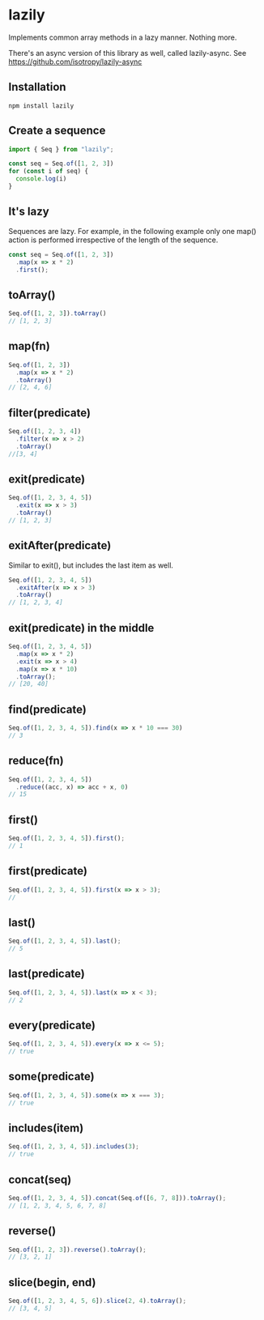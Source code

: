 # lazily

Implements common array methods in a lazy manner. Nothing more.

There's an async version of this library as well, called lazily-async.
See https://github.com/isotropy/lazily-async

## Installation
```
npm install lazily
```

## Create a sequence
```javascript
import { Seq } from "lazily";

const seq = Seq.of([1, 2, 3])
for (const i of seq) {
  console.log(i)
}
```

## It's lazy
Sequences are lazy. For example, in the following example only one map() action is performed irrespective of the length of the sequence.

```javascript
const seq = Seq.of([1, 2, 3])
  .map(x => x * 2)
  .first();
```

## toArray()
```javascript
Seq.of([1, 2, 3]).toArray()
// [1, 2, 3]
```

## map(fn)
```javascript
Seq.of([1, 2, 3])
  .map(x => x * 2)
  .toArray()
// [2, 4, 6]
```

## filter(predicate)
```javascript
Seq.of([1, 2, 3, 4])
  .filter(x => x > 2)
  .toArray()
//[3, 4]
```

## exit(predicate)
```javascript
Seq.of([1, 2, 3, 4, 5])
  .exit(x => x > 3)
  .toArray()
// [1, 2, 3]
```

## exitAfter(predicate)
Similar to exit(), but includes the last item as well.
```javascript
Seq.of([1, 2, 3, 4, 5])
  .exitAfter(x => x > 3)
  .toArray()
// [1, 2, 3, 4]
```

## exit(predicate) in the middle
```javascript
Seq.of([1, 2, 3, 4, 5])
  .map(x => x * 2)
  .exit(x => x > 4)
  .map(x => x * 10)
  .toArray();
// [20, 40]
```

## find(predicate)
```javascript
Seq.of([1, 2, 3, 4, 5]).find(x => x * 10 === 30)
// 3
```

## reduce(fn)
```javascript
Seq.of([1, 2, 3, 4, 5])
  .reduce((acc, x) => acc + x, 0)
// 15
```

## first()
```javascript
Seq.of([1, 2, 3, 4, 5]).first();
// 1
```

## first(predicate)
```javascript
Seq.of([1, 2, 3, 4, 5]).first(x => x > 3);
//
```

## last()
```javascript
Seq.of([1, 2, 3, 4, 5]).last();
// 5
```

## last(predicate)
```javascript
Seq.of([1, 2, 3, 4, 5]).last(x => x < 3);
// 2
```

## every(predicate)
```javascript
Seq.of([1, 2, 3, 4, 5]).every(x => x <= 5);
// true
```

## some(predicate)
```javascript
Seq.of([1, 2, 3, 4, 5]).some(x => x === 3);
// true
```

## includes(item)
```javascript
Seq.of([1, 2, 3, 4, 5]).includes(3);
// true
```

## concat(seq)
```javascript
Seq.of([1, 2, 3, 4, 5]).concat(Seq.of([6, 7, 8])).toArray();
// [1, 2, 3, 4, 5, 6, 7, 8]
```

## reverse()
```javascript
Seq.of([1, 2, 3]).reverse().toArray();
// [3, 2, 1]
```

## slice(begin, end)
```javascript
Seq.of([1, 2, 3, 4, 5, 6]).slice(2, 4).toArray();
// [3, 4, 5]
```
